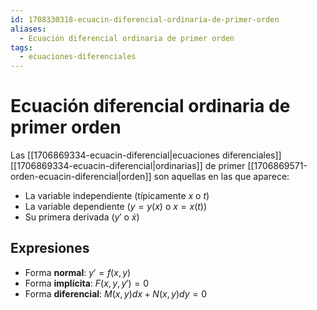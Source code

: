```yaml
---
id: 1708330318-ecuacin-diferencial-ordinaria-de-primer-orden
aliases:
  - Ecuación diferencial ordinaria de primer orden
tags:
  - ecuaciones-diferenciales
---
```


# Ecuación diferencial ordinaria de primer orden

Las [[1706869334-ecuacin-diferencial|ecuaciones diferenciales]] [[1706869334-ecuacin-diferencial|ordinarias]] de primer [[1706869571-orden-ecuacin-diferencial|orden]] son aquellas en las que aparece:

- La variable independiente (típicamente $x$ o $t$)
- La variable dependiente ($y=y(x)$ o $x=x(t)$)
- Su primera derivada ($y'$ o $\dot{x}$)

## Expresiones

- Forma **normal**: $y'=f(x,y)$
- Forma **implícita**: $F(x,y,y')=0$
- Forma **diferencial**: $M(x,y)dx+N(x,y)dy=0$
